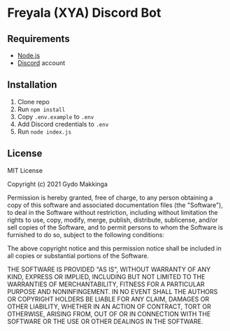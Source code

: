 # Freyala (XYA) Discord Bot

## Requirements

- [Node.js](http://nodejs.org/)
- [Discord](https://discordapp.com/) account

## Installation

1. Clone repo
2. Run `npm install`
3. Copy `.env.example` to `.env`
4. Add Discord credentials to `.env`
5. Run `node index.js`

## License

MIT License

Copyright (c) 2021 Gydo Makkinga

Permission is hereby granted, free of charge, to any person obtaining a copy of this software and associated documentation files (the "Software"), to deal in the Software without restriction, including without limitation the rights to use, copy, modify, merge, publish, distribute, sublicense, and/or sell copies of the Software, and to permit persons to whom the Software is furnished to do so, subject to the following conditions:

The above copyright notice and this permission notice shall be included in all copies or substantial portions of the Software.

THE SOFTWARE IS PROVIDED "AS IS", WITHOUT WARRANTY OF ANY KIND, EXPRESS OR IMPLIED, INCLUDING BUT NOT LIMITED TO THE WARRANTIES OF MERCHANTABILITY, FITNESS FOR A PARTICULAR PURPOSE AND NONINFINGEMENT. IN NO EVENT SHALL THE AUTHORS OR COPYRIGHT HOLDERS BE LIABLE FOR ANY CLAIM, DAMAGES OR OTHER LIABILITY, WHETHER IN AN ACTION OF CONTRACT, TORT OR OTHERWISE, ARISING FROM, OUT OF OR IN CONNECTION WITH THE SOFTWARE OR THE USE OR OTHER DEALINGS IN THE SOFTWARE.
